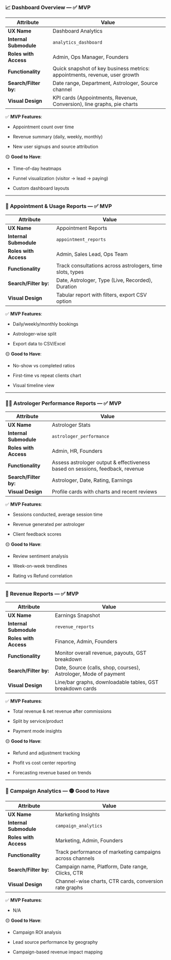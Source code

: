 ### 📈 **Dashboard Overview** — ✅ **MVP**

|Attribute|Value|
|---|---|
|**UX Name**|Dashboard Analytics|
|**Internal Submodule**|`analytics_dashboard`|
|**Roles with Access**|Admin, Ops Manager, Founders|
|**Functionality**|Quick snapshot of key business metrics: appointments, revenue, user growth|
|**Search/Filter by:**|Date range, Department, Astrologer, Source channel|
|**Visual Design**|KPI cards (Appointments, Revenue, Conversion), line graphs, pie charts|

✅ **MVP Features**:

- Appointment count over time
    
- Revenue summary (daily, weekly, monthly)
    
- New user signups and source attribution
    

🟡 **Good to Have**:

- Time-of-day heatmaps
    
- Funnel visualization (visitor → lead → paying)
    
- Custom dashboard layouts
    

---

### 📅 **Appointment & Usage Reports** — ✅ **MVP**

|Attribute|Value|
|---|---|
|**UX Name**|Appointment Reports|
|**Internal Submodule**|`appointment_reports`|
|**Roles with Access**|Admin, Sales Lead, Ops Team|
|**Functionality**|Track consultations across astrologers, time slots, types|
|**Search/Filter by:**|Date, Astrologer, Type (Live, Recorded), Duration|
|**Visual Design**|Tabular report with filters, export CSV option|

✅ **MVP Features**:

- Daily/weekly/monthly bookings
    
- Astrologer-wise split
    
- Export data to CSV/Excel
    

🟡 **Good to Have**:

- No-show vs completed ratios
    
- First-time vs repeat clients chart
    
- Visual timeline view
    

---

### 🧑‍💼 **Astrologer Performance Reports** — ✅ **MVP**

|Attribute|Value|
|---|---|
|**UX Name**|Astrologer Stats|
|**Internal Submodule**|`astrologer_performance`|
|**Roles with Access**|Admin, HR, Founders|
|**Functionality**|Assess astrologer output & effectiveness based on sessions, feedback, revenue|
|**Search/Filter by:**|Astrologer, Date, Rating, Earnings|
|**Visual Design**|Profile cards with charts and recent reviews|

✅ **MVP Features**:

- Sessions conducted, average session time
    
- Revenue generated per astrologer
    
- Client feedback scores
    

🟡 **Good to Have**:

- Review sentiment analysis
    
- Week-on-week trendlines
    
- Rating vs Refund correlation
    

---

### 💸 **Revenue Reports** — ✅ **MVP**

|Attribute|Value|
|---|---|
|**UX Name**|Earnings Snapshot|
|**Internal Submodule**|`revenue_reports`|
|**Roles with Access**|Finance, Admin, Founders|
|**Functionality**|Monitor overall revenue, payouts, GST breakdown|
|**Search/Filter by:**|Date, Source (calls, shop, courses), Astrologer, Mode of payment|
|**Visual Design**|Line/bar graphs, downloadable tables, GST breakdown cards|

✅ **MVP Features**:

- Total revenue & net revenue after commissions
    
- Split by service/product
    
- Payment mode insights
    

🟡 **Good to Have**:

- Refund and adjustment tracking
    
- Profit vs cost center reporting
    
- Forecasting revenue based on trends
    

---

### 📢 **Campaign Analytics** — 🟡 **Good to Have**

|Attribute|Value|
|---|---|
|**UX Name**|Marketing Insights|
|**Internal Submodule**|`campaign_analytics`|
|**Roles with Access**|Marketing, Admin, Founders|
|**Functionality**|Track performance of marketing campaigns across channels|
|**Search/Filter by:**|Campaign name, Platform, Date range, Clicks, CTR|
|**Visual Design**|Channel-wise charts, CTR cards, conversion rate graphs|

✅ **MVP Features**:

- N/A
    

🟡 **Good to Have**:

- Campaign ROI analysis
    
- Lead source performance by geography
    
- Campaign-based revenue impact mapping